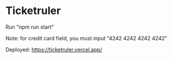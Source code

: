 # Ticketruler

Run "npm run start"

Note: for credit card field, you must input "4242 4242 4242 4242"

Deployed: https://ticketruler.vercel.app/
